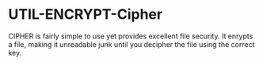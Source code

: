 # UTIL-ENCRYPT-Cipher
CIPHER is fairly simple to use yet provides excellent file security. It enrypts a file, making it unreadable junk until you decipher the file using the correct key.
